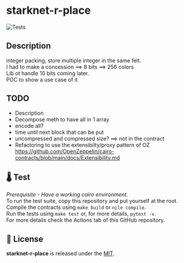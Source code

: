 # starknet-r-place
![Tests](https://github.com/gaetbout/starknet-r-place/actions/workflows/nile-tests.yml/badge.svg)

## Description
integer packing, store multiple integer in the same felt.  
I had to make a concession ==> 8 bits ==> 256 colors  
Lib ot handle 10 bits coming later.  
POC to show a use case of it  

## TODO 

 + Description  
 + Decompose meth to have all in 1 array
 + encode all?
 + time until next block that can be put
 + uncompressed and compressed size? ==> not in the contract
 + Refactoring to use the extensibilty/proxy pattern of OZ  https://github.com/OpenZeppelin/cairo-contracts/blob/main/docs/Extensibility.md

## 🌡️ Test

*Prerequisite - Have a working cairo environment.*  
To run the test suite, copy this repository and put yourself at the root.  
Compile the contracts using `make build` or `nile compile`.  
Run the tests using `make test` or, for more details, `pytest -v`.   
For more  details check the Actions tab of this GitHub repository.


## 📄 License

**starknet-r-place** is released under the [MIT](LICENSE).




